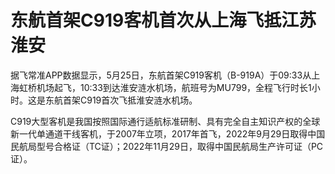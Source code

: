 # 东航首架C919客机首次从上海飞抵江苏淮安

据飞常准APP数据显示，5月25日，东航首架C919客机（B-919A）于09:33从上海虹桥机场起飞，10:33到达淮安涟水机场，航班号为MU799，全程飞行时长1小时。这是东航首架C919首次飞抵淮安涟水机场。

C919大型客机是我国按照国际通行适航标准研制、具有完全自主知识产权的全球新一代单通道干线客机，于2007年立项，2017年首飞，2022年9月29日取得中国民航局型号合格证（TC证）；2022年11月29日，取得中国民航局生产许可证（PC证）。

